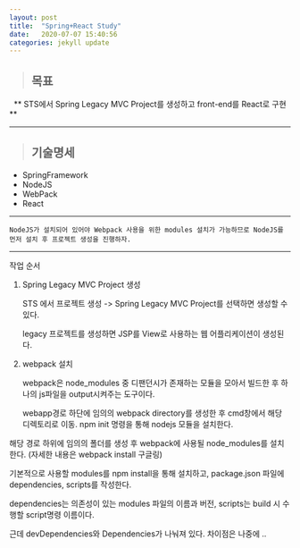 ```yaml
---
layout: post
title:  "Spring+React Study"
date:   2020-07-07 15:40:56
categories: jekyll update
---
```


>## 목표

&nbsp;&nbsp;** STS에서 Spring Legacy MVC Project를 생성하고 front-end를 React로 구현 ** 

***

>## 기술명세 
 * SpringFramework
 * NodeJS
 * WebPack
 * React
    
***
`
NodeJS가 설치되어 있어야 Webpack 사용을 위한 modules 설치가 가능하므로 NodeJS를 먼저 설치 후 프로젝트 생성을 진행하자.
`
***

작업 순서

1. Spring Legacy MVC Project 생성

    STS 에서 프로젝트 생성 -> Spring Legacy MVC Project를 선택하면 생성할 수 있다.

    legacy 프로젝트를 생성하면 JSP를 View로 사용하는 웹 어플리케이션이 생성된다. 

2. webpack 설치

    webpack은 node_modules 중 디팬던시가 존재하는 모듈을 모아서 빌드한 후 하나의 js파일을 output시켜주는 도구이다.

    webapp경로 하단에 임의의 webpack directory를 생성한 후 cmd창에서 해당 디렉토리로 이동. npm init 명령을 통해 nodejs 모듈을 설치한다.



해당 경로 하위에 임의의 폴더를 생성 후 webpack에 사용될 node_modules를 설치한다. (자세한 내용은 webpack install  구글링)

기본적으로 사용할 modules를 npm install을 통해 설치하고, package.json 파일에 dependencies, scripts를 작성한다.

dependencies는 의존성이 있는 modules 파일의 이름과 버전,
scripts는 build 시 수행할 script명령 이름이다.

근데 devDependencies와 Dependencies가 나눠져 있다. 차이점은 나중에 ..


